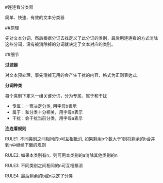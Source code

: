 #连连看分类器

简单、快速、有效的文本分类器

##原理

先对文本分词，然后根据分词去找定义了此分词的类别，最后用连连看的方式消除这些分词，没有被消除掉的分词就决定了文本对应的类别。

##细节

**过滤器**

对文本预处理，事先清掉无用的会产生干扰的内容，格式为正则表达式。

**分词种类**

每个类别下定义一组关键分词，分为专属、属于和干扰

* 专属：一票决定分类, 用字母b表示
* 属于：和分类十分相关，用字母n表示
* 干扰：会干扰当前分类，用字母a表示

**连连看规则**

RULE1. 不同类别之间相同的b可互相抵消, 如果剩余b个数大于1则将剩余的b合并到n中继续下面的规则

RULE2. 如果本类别有n，则可用本类别的a消除其他类别的n

RULE3. 不同类别之间相同的n可互相抵消

RULE4. 最后剩余的b或n决定了分类
